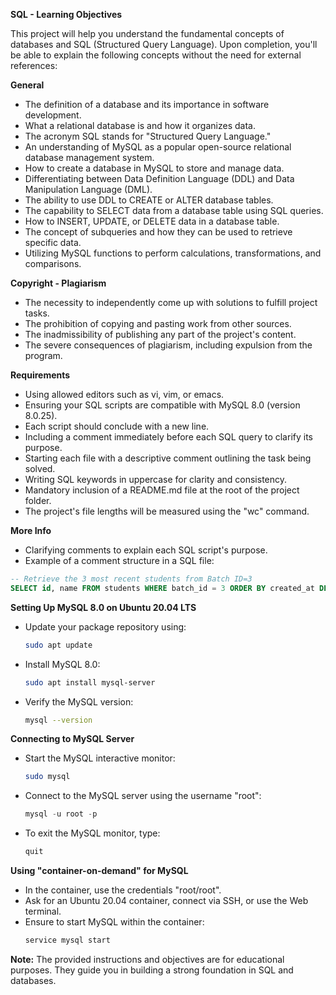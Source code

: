 **SQL - Learning Objectives**

This project will help you understand the fundamental concepts of databases and SQL (Structured Query Language). Upon completion, you'll be able to explain the following concepts without the need for external references:

**General**
- The definition of a database and its importance in software development.
- What a relational database is and how it organizes data.
- The acronym SQL stands for "Structured Query Language."
- An understanding of MySQL as a popular open-source relational database management system.
- How to create a database in MySQL to store and manage data.
- Differentiating between Data Definition Language (DDL) and Data Manipulation Language (DML).
- The ability to use DDL to CREATE or ALTER database tables.
- The capability to SELECT data from a database table using SQL queries.
- How to INSERT, UPDATE, or DELETE data in a database table.
- The concept of subqueries and how they can be used to retrieve specific data.
- Utilizing MySQL functions to perform calculations, transformations, and comparisons.

**Copyright - Plagiarism**
- The necessity to independently come up with solutions to fulfill project tasks.
- The prohibition of copying and pasting work from other sources.
- The inadmissibility of publishing any part of the project's content.
- The severe consequences of plagiarism, including expulsion from the program.

**Requirements**
- Using allowed editors such as vi, vim, or emacs.
- Ensuring your SQL scripts are compatible with MySQL 8.0 (version 8.0.25).
- Each script should conclude with a new line.
- Including a comment immediately before each SQL query to clarify its purpose.
- Starting each file with a descriptive comment outlining the task being solved.
- Writing SQL keywords in uppercase for clarity and consistency.
- Mandatory inclusion of a README.md file at the root of the project folder.
- The project's file lengths will be measured using the "wc" command.

**More Info**
- Clarifying comments to explain each SQL script's purpose.
- Example of a comment structure in a SQL file:

```sql
-- Retrieve the 3 most recent students from Batch ID=3
SELECT id, name FROM students WHERE batch_id = 3 ORDER BY created_at DESC LIMIT 3;
```

**Setting Up MySQL 8.0 on Ubuntu 20.04 LTS**
- Update your package repository using:
  ```bash
  sudo apt update
  ```
- Install MySQL 8.0:
  ```bash
  sudo apt install mysql-server
  ```
- Verify the MySQL version:
  ```bash
  mysql --version
  ```

**Connecting to MySQL Server**
- Start the MySQL interactive monitor:
  ```bash
  sudo mysql
  ```
- Connect to the MySQL server using the username "root":
  ```sql
  mysql -u root -p
  ```
- To exit the MySQL monitor, type:
  ```sql
  quit
  ```

**Using "container-on-demand" for MySQL**
- In the container, use the credentials "root/root".
- Ask for an Ubuntu 20.04 container, connect via SSH, or use the Web terminal.
- Ensure to start MySQL within the container:
  ```bash
  service mysql start
  ```

**Note:** The provided instructions and objectives are for educational purposes. They guide you in building a strong foundation in SQL and databases.

